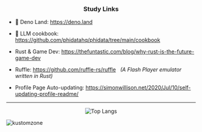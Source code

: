 
### <p align="center"> Study Links </p>

- 🦕 Deno Land:    https://deno.land
- 🍪 LLM cookbook:     https://github.com/phidatahq/phidata/tree/main/cookbook

- Rust & Game Dev:  https://thefuntastic.com/blog/why-rust-is-the-future-game-dev
- Ruffle:           https://github.com/ruffle-rs/ruffle  &nbsp; <i>(A Flash Player emulator written in Rust)</i>
- Profile Page Auto-updating: https://simonwillison.net/2020/Jul/10/self-updating-profile-readme/

<hr>

<p align="center" justify="center">
    <img src="https://github-readme-stats.vercel.app/api/top-langs/?username=kustomzone&layout=compact&langs_count=8&card_width=320&theme=transparent" alt="Top Langs">
</p>

<p align="left">
    <img src="https://komarev.com/ghpvc/?username=kustomzone&label=Profile%20views&color=0e75b6&style=flat" alt="kustomzone">
</p>
